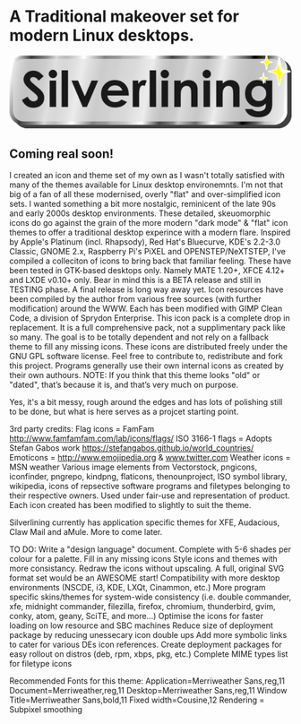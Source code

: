 # A Traditional makeover set for modern Linux desktops.

![](https://github.com/K0ntrast/silverlining-theme/raw/main/silverlining_title.png)

## Coming real soon!
I created an icon and theme set of my own as I wasn't totally satisfied with many of the themes available for Linux desktop environemnts. I'm not that big of a fan of all these modernised, overly "flat" and over-simplified icon sets. I wanted something a bit more nostalgic, reminicent of the late 90s and early 2000s desktop environments. These detailed, skeuomorphic icons do go against the grain of the more modern "dark mode" & "flat" icon themes to offer a traditional desktop experince with a modern flare. Inspired by Apple's Platinum (incl. Rhapsody), Red Hat's Bluecurve, KDE's 2.2-3.0 Classic, GNOME 2.x, Raspberry Pi's PiXEL and OPENSTEP/NeXTSTEP, I've compiled a colleciton of icons to bring back that familiar feeling.
These have been tested in GTK-based desktops only. Namely MATE 1.20+, XFCE 4.12+ and LXDE v0.10+ only.
Bear in mind this is a BETA release and still in TESTING phase. A final release is long way away yet.
Icon resources have been compiled by the author from various free sources (with further modification) around the WWW. Each has been modified with GIMP
Clean Code, a division of Sprydon Enterprise.
This icon pack is a complete drop in replacement. It is a full comprehensive pack, not a supplimentary pack like so many. The goal is to be totally dependent and not rely on a fallback theme to fill any missing icons.
These icons are distributed freely under the GNU GPL software license. Feel free to contribute to, redistribute and fork this project.
Programs generally use their own internal icons as created by their own authours.
NOTE: If you think that this theme looks "old" or "dated", that’s because it is, and that’s very much on purpose.

Yes, it's a bit messy, rough around the edges and has lots of polishing still to be done, but what is here serves as a projcet starting point.

3rd party credits:
Flag icons = FamFam	http://www.famfamfam.com/lab/icons/flags/
ISO 3166-1 flags = Adopts Stefan Gabos work https://stefangabos.github.io/world_countries/
Emoticons = http://www.emojipedia.org & www.twitter.com
Weather icons = MSN weather
Various image elements from Vectorstock, pngicons, iconfinder, pngrepo, kindpng, flaticons, thenounproject, ISO symbol library, wikipedia, icons of repsective software programs and filetypes belonging to their respective owners. Used under fair-use and representation of product. Each icon created has been modified to slightly to suit the theme.

Silverlining currently has application specific themes for XFE, Audacious, Claw Mail and aMule. More to come later.

TO DO:
Write a "design language" document. Complete with 5-6 shades per colour for a palette.
Fill in any missing icons
Style icons and themes with more consistancy.
Redraw the icons without upscaling. A full, original SVG format set would be an AWESOME start!
Compatibility with more desktop environments (NSCDE, i3, KDE, LXQt, Cinammon, etc.)
More program specific skins/themes for system-wide consistency (i.e. double commander, xfe, midnight commander, filezilla, firefox, chromium, thunderbird, gvim, conky, atom, geany, SciTE, and more...)
Optimise the icons for faster loading on low resource and SBC machines
Reduce size of deployment package by reducing unessecary icon double ups
Add more symbolic links to cater for various DEs icon references.
Create deployment packages for easy rollout on distros (deb, rpm, xbps, pkg, etc.)
Complete MIME types list for filetype icons

Recommended Fonts for this theme:
Application=Merriweather Sans,reg,11
Document=Merriweather,reg,11
Desktop=Merriweather Sans,reg,11
Window Title=Merriweather Sans,bold,11
Fixed width=Cousine,12
Rendering = Subpixel smoothing
